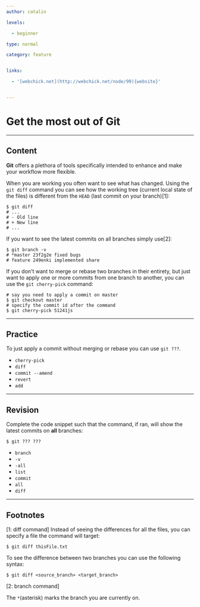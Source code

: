 ```yaml
---
author: catalin

levels:

  - beginner

type: normal

category: feature


links:

  - '[webchick.net](http://webchick.net/node/99){website}'


---
```


# Get the most out of **Git**

---
## Content

**Git** offers a plethora of tools specifically intended to enhance and make your workflow more flexible.

When you are working you often want to see what has changed. Using the `git diff` command you can see how the working tree (current local state of the files) is different from the `HEAD` (last commit on your branch)[1]:
```
$ git diff
# ...
# - Old line
# + New line
# ...
```
If you want to see the latest commits on all branches simply use[2]:
```
$ git branch -v
# *master 23f2g2e fixed bugs
# feature 249enki implemented share
```
If you don't want to merge or rebase two branches in their entirety, but just want to apply one or more commits from one branch to another, you can use the `git cherry-pick` command:
```
# say you need to apply a commit on master
$ git checkout master
# specify the commit id after the command
$ git cherry-pick 51241js

```

---
## Practice

To just apply a commit without merging or rebase you can use `git ???`.


* `cherry-pick`
* `diff`
* `commit --amend`
* `revert`
* `add`

---
## Revision

Complete the code snippet such that the command, if ran, will show the latest commits on **all** branches:
```
$ git ??? ???
```


* `branch`
* `-v`
* `-all`
* `list`
* `commit`
* `all`
* `diff`

---
## Footnotes
[1: diff command]
Instead of seeing the differences for all the files, you can specify a file the command will target:
```
$ git diff thisFile.txt
```
To see the difference between two branches you can use the following syntax:
```
$ git diff <source_branch> <target_branch>
```

[2: branch command]

The `*`(asterisk) marks the branch you are currently on.
